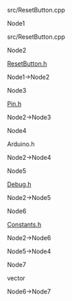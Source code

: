 src/ResetButton.cpp

Node1

src/ResetButton.cpp

Node2

[ResetButton.h](ResetButton_8h.html " ")

Node1-\>Node2

Node3

[Pin.h](Pin_8h.html " ")

Node2-\>Node3

Node4

Arduino.h

Node2-\>Node4

Node5

[Debug.h](Debug_8h.html " ")

Node2-\>Node5

Node6

[Constants.h](Constants_8h.html " ")

Node2-\>Node6

Node5-\>Node4

Node7

vector

Node6-\>Node7
